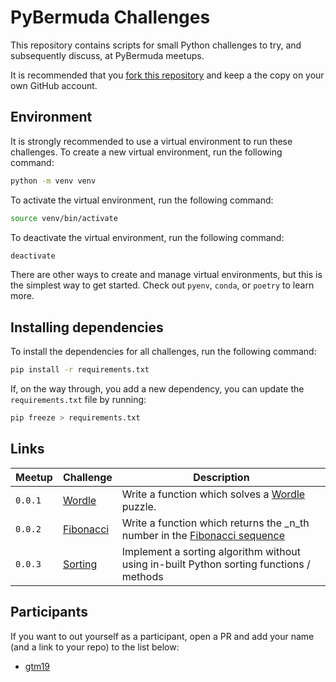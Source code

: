 # PyBermuda Challenges

This repository contains scripts for small Python challenges to try, and subsequently discuss, at PyBermuda meetups.

It is recommended that you [fork this repository](https://github.com/PyBermuda/pybermuda-challenges/fork) and keep a the copy on your own GitHub account.

## Environment

It is strongly recommended to use a virtual environment to run these challenges. To create a new virtual environment, run the following command:

```bash
python -m venv venv
```

To activate the virtual environment, run the following command:

```bash
source venv/bin/activate
```

To deactivate the virtual environment, run the following command:

```bash
deactivate
```

There are other ways to create and manage virtual environments, but this is the simplest way to get started. Check out `pyenv`, `conda`, or `poetry` to learn more.

## Installing dependencies

To install the dependencies for all challenges, run the following command:

```bash
pip install -r requirements.txt
```

If, on the way through, you add a new dependency, you can update the `requirements.txt` file by running:

```bash
pip freeze > requirements.txt
```

## Links

|Meetup|Challenge|Description|
|------|---------|-----------|
|`0.0.1`|[Wordle](001/wordle.py)|Write a function which solves a [Wordle](https://www.nytimes.com/games/wordle/index.html) puzzle.|
|`0.0.2`|[Fibonacci](002/fibonacci.py)|Write a function which returns the _n_th number in the [Fibonacci sequence](https://en.wikipedia.org/wiki/Fibonacci_sequence)|
|`0.0.3`|[Sorting](003/sort.py)|Implement a sorting algorithm without using in-built Python sorting functions / methods|

## Participants

If you want to out yourself as a participant, open a PR and add your name (and a link to your repo) to the list below:

- [gtm19](https://github.com/gtm19/pybermuda-challenges)
